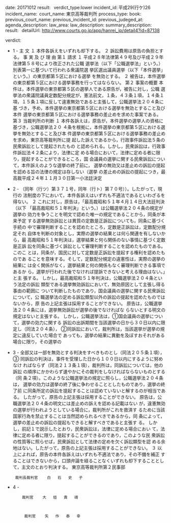 
date: 20171012
result:  
verdict_type:lower
incident_id: 平成29(行ケ)26
incident_name: 
court_name: 東京高等裁判所
process_type:
book: 
previous_court_name:
previous_incident_id:
previous_judeged_at:
agenda_description: 
law_area: 
law_description: 
summary_description:  
result:  
detailUrl: http://www.courts.go.jp/app/hanrei_jp/detail4?id=87138

verdict:

 - 1 - 
主       文 
        １ 本件各訴えをいずれも却下する。 
        ２ 訴訟費用は原告の負担とする。 
事 実 及 び 理 由 
第１ 請求 
 １ 平成２８年法律第４９号及び平成２９年法律第５８号により改正された公職
選挙法（以下「公職選挙法」という。）別表第一に基づいて行われる衆議院選
挙区選出議員選挙（以下「本件選挙」という。）の東京都第５区における選挙
を無効とする。 
 ２ 被告は，本件選挙の東京都第５区における選挙事務を行ってはならない。 
第２ 事案の概要 
   本件は，本件選挙の東京都第５区の選挙人である原告が，被告に対し，公職
選挙法の衆議院議員定数配分規定が，憲法前文，１条，４３条１項，１４条１
項，１５条１項に反して違憲無効であると主張して，公職選挙法２０４条に基
づき，予め，本件選挙の東京都第５区における選挙を無効とすること及び本件
選挙の東京都第５区における選挙事務の差止めを求めた事案である。 
第３ 当裁判所の判断 
 １ 本件各訴えは，原告が，本件選挙の選挙人の資格に基づき，公職選挙法２０
４条を根拠に，本件選挙の東京都第５区における選挙を無効とすること及び本
件選挙の東京都第５区における選挙事務の差止めを求め，東京高等裁判所に提
起した訴えであるから，行政事件訴訟法５条の民衆訴訟として提起されたもの
と認められる。しかし，民衆訴訟は，行政事件訴訟法４２条により，法律に定
める場合において，法律に定める者に限り，提起することができるところ，国
会議員の選挙に関する民衆訴訟について，本件訴えのような選挙の終了前に，
選挙の無効又は差止めの訴訟の提起を認める旨の法律の規定は存しない（選挙
の差止めの訴訟の提起につき，最高裁平成２４年１１月３０日第一小法廷決定
 - 2 - 
（同年（行ツ）第３７１号，同年（行ト）第７０号））。したがって，現行の
法制度の下において，本件各訴えはいずれも不適法であるといわざるを得ない。 
 ２  これに対し，原告は，「最高裁昭和５１年４月１４日大法廷判決（以下
「最高裁昭和５１年判決」という。）は公職選挙法２０４条の規定が選挙の
効力を争うことを明文で認めた唯一の規定であることから，同条が本来予定
する選挙無効訴訟とは異質の定数是正訴訟についても，同条に基づく手続の
中で審理判断することを認めたところ，定数是正訴訟は，定数配分規定それ
自体を判断の対象とし，実際の選挙の結果とは何ら関連を有しないから，最
高裁昭和５１年判決は，選挙結果と何ら関係のない事情に基づく定数是正訴
訟を同条に基づく訴訟として審理判断することを認めたものである。このこ
とは，同条が，国民に対して定数是正訴訟を提起する権利を認めたものであ
ることを意味する。そして，定数配分規定の違憲性は，実際の選挙の結果に
は全く関係がなく，選挙結果と何の関係もなく審理判断できる事項であるか
ら，選挙が行われた後でなければ提訴できないと考える理由はない。」と主
張する。 
    しかし，最高裁昭和５１年判決は，公職選挙法２０４条という法定の訴訟
類型である選挙無効訴訟において，無効原因として主張し得る事由の範囲に
ついて判断したものであり，国会議員の選挙に関する民衆訴訟について，公
職選挙法の定める訴訟類型以外の訴訟の提起を認めたものではないから，原
告の上記主張は採用することができない。 
   原告は，公職選挙法２０４条には，選挙無効訴訟が選挙の後でなければな
らないとする明文の規定はないと主張する。 
 しかし，公職選挙法は，①国会議員の選挙について，選挙の効力に関する
訴訟の出訴期間を当該選挙の日から３０日以内に限定し（同法２０４条），
②同訴訟において，裁判所は，当該選挙が選挙の規定に違反していた場合で
あっても，選挙の結果に異動を及ぼすおそれがある場合に限り，その選挙の
 - 3 - 
全部又は一部を無効とする判決をすべきものとし（同法２０５条１項），③
同訴訟の判決は，事件を受理した日から１００日以内にするように努めなけ
ればならず（同法２１３条１項），裁判所は，同訴訟については，他の訴訟
の順序にかかわらず速やかにその裁判をしなければならないものとする（同
条２項）。このような公職選挙法の規定に照らし，公職選挙法２０４条は，
選挙の効力は選挙の終了後に争わせることとしたものであり，選挙の終了前
に同条所定の訴訟を提起することは認めていないと解するのが相当である。
したがって，原告の上記主張は採用することができない。 
   原告は，公職選挙法２０４条の明文には差止めの訴えを認める記載はない
が，違憲無効の選挙が行われようとしている場合に，裁判所がこれを救済す
るために当該国家行為を禁止することは当然認められるべきであるから，同
条によって，選挙の差止めの訴訟の提起もできると解すべきであると主張す
る。 
 しかし，前記１で説示したとおり，民衆訴訟は，法律に定める場合におい
て，法律に定める者に限り，提起することができるのであり，このような民
衆訴訟の性質等に照らせば，民衆訴訟として法律の定めを欠く訴訟類型を認
める余地はない。したがって，原告の上記主張は採用することができない。 
３ 以上によれば，原告の本件各訴えはいずれも不適法であり，その不備を補正
することはできないから，口頭弁論を経ることなくいずれも却下することとし
て，主文のとおり判決する。 
   東京高等裁判所第２民事部 
               
               
        裁判長裁判官    白   石   史   子 
               
               
 - 4 - 
               
           裁判官    大   垣   貴   靖 
               
               
               
            裁判官    矢   作   泰   幸 

                    